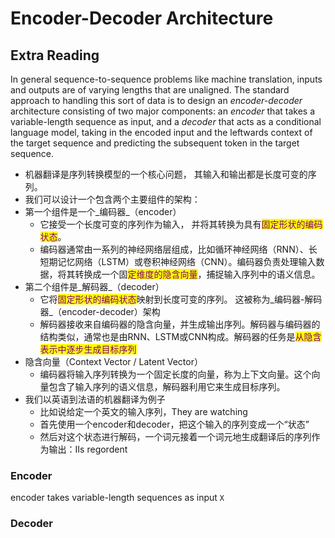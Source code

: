 # Encoder-Decoder Architecture

## Extra Reading

In general sequence-to-sequence problems like machine translation, inputs and outputs are of varying lengths that are unaligned. The standard approach to handling this sort of data is to design an _encoder-decoder_ architecture consisting of two major components: an _encoder_ that takes a variable-length sequence as input, and a _decoder_ that acts as a conditional language model, taking in the encoded input and the leftwards context of the target sequence and predicting the subsequent token in the target sequence.

* 机器翻译是序列转换模型的一个核心问题， 其输入和输出都是长度可变的序列。
* 我们可以设计一个包含两个主要组件的架构：
* 第一个组件是一个_编码器_（encoder）
  * &#x20;它接受一个长度可变的序列作为输入， 并将其转换为具有<mark style="color:purple;">固定形状的编码状态</mark>。
  * 编码器通常由一系列的神经网络层组成，比如循环神经网络（RNN）、长短期记忆网络（LSTM）或卷积神经网络（CNN）。编码器负责处理输入数据，将其转换成一个固<mark style="color:purple;">定维度的隐含向量</mark>，捕捉输入序列中的语义信息。
* 第二个组件是_解码器_（decoder）
  * 它将<mark style="color:purple;">固定形状的编码状态</mark>映射到长度可变的序列。 这被称为_编码器-解码器_（encoder-decoder）架构
  * 解码器接收来自编码器的隐含向量，并生成输出序列。解码器与编码器的结构类似，通常也是由RNN、LSTM或CNN构成。解码器的任务是<mark style="color:purple;">从隐含表示中逐步生成目标序列</mark>
* 隐含向量（Context Vector / Latent Vector）
  * &#x20;编码器将输入序列转换为一个固定长度的向量，称为上下文向量。这个向量包含了输入序列的语义信息，解码器利用它来生成目标序列。
* 我们以英语到法语的机器翻译为例子
  * 比如说给定一个英文的输入序列，They are watching
  * 首先使用一个encoder和decoder，把这个输入的序列变成一个“状态”
  * 然后对这个状态进行解码，一个词元接着一个词元地生成翻译后的序列作为输出：IIs regordent

### Encoder

encoder takes variable-length sequences as input `X`

### Decoder



